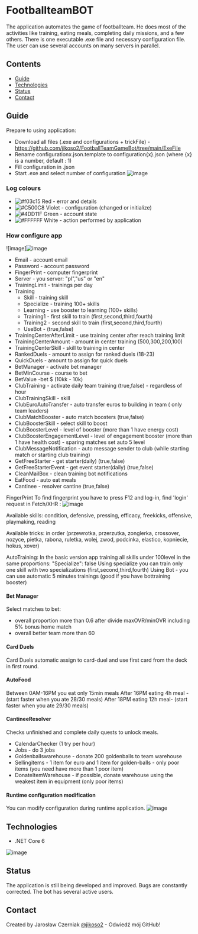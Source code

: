 # FootballteamBOT

The application automates the game of footballteam. He does most of the activities like training, eating meals, completing daily missions, and a few others.
There is one executable .exe file and necessary configuration file.
The user can use several accounts on many servers in parallel.

## Contents
* [Guide](#guide)
* [Technologies](#technologies)
* [Status](#status)
* [Contact](#contact)

## Guide
Prepare to using application:
* Download all files (.exe and configurations + trickFile) - https://github.com/jikoso2/FootballTeamGameBot/tree/main/ExeFile
* Rename configurationx.json.template to configuration{x}.json (where {x} is a number, default : 1)
* Fill configuration in .json
* Start .exe and select number of configuration
![image](https://user-images.githubusercontent.com/69644118/233806073-f6b063cd-e536-40ab-b05e-f24b8822ba34.png)

### Log colours
* ![#f03c15](https://via.placeholder.com/15/f03c15/f03c15.png) Red - error and details
* ![#C500C8](https://via.placeholder.com/15/c500c8/c500c8.png) Violet - configuration (changed or initialize)
* ![#4DD11F](https://via.placeholder.com/15/4dd11f/4dd11f.png) Green - account state
* ![#FFFFFF](https://via.placeholder.com/15/ffffff/ffffff.png) White - action performed by application

### How configure app
![image]![image](https://github.com/jikoso2/FootballTeamGameBot/assets/69644118/51f34d5c-c3a2-41a9-9e98-f716c63a93d6)

* Email - account email
* Password - account password
* FingerPrint - computer fingerprint
* Server - you server: "pl","us" or "en"
* TrainingLimit - trainings per day
* Training
  * Skill - training skill
  * Specialize - training 100+ skills
  * Learning - use booster to learning (100+ skills)
  * Training1 - first skill to train (first,second,third,fourth)
  * Training2 - second skill to train (first,second,third,fourth)
  * UseBot - (true,false)
* TrainingCenterAfterLimit - use training center after reach training limit
* TrainingCenterAmount - amount in center training (500,300,200,100)
* TrainingCenterSkill - skill to training in center
* RankedDuels - amount to assign for ranked duels (18-23)
* QuickDuels - amount to assign for quick duels
* BetManager - activate bet manager
* BetMinCourse - course to bet
* BetValue -bet $ (10kk - 10k)
* ClubTraining - activate daily team training (true,false) - regardless of hour
* ClubTrainingSkill - skill
* ClubEuroAutoTransfer - auto transfer euros to building in team ( only team leaders)
* ClubMatchBooster - auto match boosters (true,false)
* ClubBoosterSkill - select skill to boost
* ClubBoosterLevel - level of booster (more than 1 have energy cost)
* ClubBoosterEngagementLevel - level of engagement booster (more than 1 have health cost) - sparing matches set auto 5 level
* ClubMessageNotification - auto message sender to club (while starting match or starting club training)
* GetFreeStarter - get starter(daily) (true,false)
* GetFreeStarterEvent - get event starter(daily) (true,false)
* CleanMailBox - clean training bot notifications
* EatFood - auto eat meals
* Cantinee - resolver cantine (true,false)

FingerPrint
To find fingerprint you have to press F12 and log-in, find 'login' request in Fetch/XHR : 
![image](https://user-images.githubusercontent.com/69644118/233737515-f8eec456-3332-4f43-b30e-538449ee6b2b.png)

Available skills: 
condition, defensive, pressing, efficacy, freekicks, offensive, playmaking, reading

Available tricks:
in order (przewrotka, przerzutka, zonglerka, crossover, nozyce, pietka, rabona, ruletka, wolej, zwod, podcinka, elastico, kopniecie, hokus, xover)

AutoTraining:
In the basic version app training all skills under 100level in the same proportions:
"Specialize": false
Using specialize you can train only one skill with two specializations (first,second,third,fourth)
Using Bot - you can use automatic 5 minutes trainings (good if you have bottraining booster)

#### Bet Manager
Select matches to bet:
- overall proportion more than 0.6 after divide maxOVR/minOVR including 5% bonus home match
- overall better team more than 60

#### Card Duels
Card Duels automatic assign to card-duel and use first card from the deck in first round.

#### AutoFood
Between 0AM-16PM you eat only 15min meals
After 16PM eating 4h meal - (start faster when you ate 28/30 meals)
After 18PM eating 12h meal- (start faster when you ate 29/30 meals)

#### CantineeResolver
Checks unfinished and complete daily quests to unlock meals.
* CalendarChecker (1 try per hour)
* Jobs - do 3 jobs
* Goldenballswarehouse - donate 200 goldenballs to team warehouse
* Sellingitems - 1 item for euro and 1 item for golden-balls - only poor items (you need have more than 1 poor item)
* DonateItemWarehouse - if possible, donate warehouse using the weakest item in equipment (only poor items)


#### Runtime configuration modification
You can modify configuration during runtime application.
![image](https://user-images.githubusercontent.com/69644118/233854495-1a272a0d-a14e-47d0-9f45-3c5be61debdb.png)

## Technologies

* .NET Core 6

![image](https://user-images.githubusercontent.com/69644118/233805567-ca400c8b-892e-485e-aa44-9a9de58adb1c.png)

## Status

The application is still being developed and improved. Bugs are constantly corrected. The bot has several active users.

## Contact
Created by Jarosław Czerniak [@jikoso2](https://github.com/jikoso2) - Odwiedź mój GitHub!
